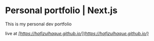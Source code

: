 # Personal portfolio | Next.js

This is my personal dev portfolio 

live at *[https://hafizulhaque.github.io/](https://hafizulhaque.github.io/)*
